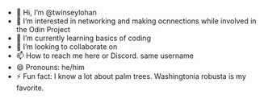 - 👋 Hi, I’m @twinseylohan
- 👀 I’m interested in networking and making ocnnections while involved in the Odin Project
- 🌱 I’m currently learning basics of coding
- 💞️ I’m looking to collaborate on 
- 📫 How to reach me here or Discord. same username
- 😄 Pronouns: he/him
- ⚡ Fun fact: I know a lot about palm trees. Washingtonia robusta is my favorite.

<!---
twinseylohan/twinseylohan is a ✨ special ✨ repository because its `README.md` (this file) appears on your GitHub profile.
You can click the Preview link to take a look at your changes.
--->
